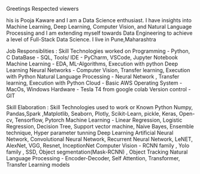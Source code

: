 Greetings Respected viewers 

his is  Pooja Kaware and I am a Data Science enthusiast. I have insights into Machine Learning, Deep Learning, Computer Vision, and Natural Language Processing and I am extending myself towards Data Engineering to achieve a level of Full-Stack Data Science. I live in Pune,Maharashtra



Job Responsiblities :
Skill	Technologies worked on
Programming	- Python, C 
DataBase -	SQL, 
Tools/ IDE	 - PyCharm, VSCode, Jupyter Notebook
Machine Learning	- EDA, ML-Algorithms, Execution with python
Deep Learning	Neural Networks -  Computer Vision, Transfer learning, Execution with Python
Natural Language Processing	- Neural Network , Transfer learning, Execution with Python
Cloud -	Basic AWS
Operating System -	MacOs, Windows
Hardware -	Tesla T4 from google colab
Version control	-GIT



Skill Elaboration :
Skill	Technologies used to work or Known
Python	Numpy, Pandas,Spark ,Matplotlib, Seaborn, Plotly, Scikit-Learn, pickle, Keras, Open-cv, Tensorflow, Pytorch
Machine Learning	- Linear Regression, Logistic Regression, Decision Tree, Support vector machine, Naive Bayes, Ensemble technique, Hyper parameter tunning
Deep Learning	Artificial  Neural Network, Convolutional Neural Network, Recurrent Neural Network, LeNET, AlexNet, VGG, Resnet, InceptionNet
Computer Vision	- RCNN family , Yolo family , SSD, Object segmentation(Mask-RCNN) , Object Tracking
Natural Language Processing	- Encoder-Decoder, Self Attention, Transformer, Transfer Learning models
